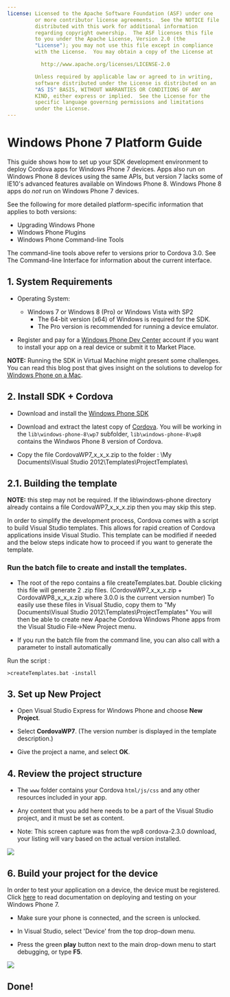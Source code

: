 ```yaml
---
license: Licensed to the Apache Software Foundation (ASF) under one
         or more contributor license agreements.  See the NOTICE file
         distributed with this work for additional information
         regarding copyright ownership.  The ASF licenses this file
         to you under the Apache License, Version 2.0 (the
         "License"); you may not use this file except in compliance
         with the License.  You may obtain a copy of the License at

           http://www.apache.org/licenses/LICENSE-2.0

         Unless required by applicable law or agreed to in writing,
         software distributed under the License is distributed on an
         "AS IS" BASIS, WITHOUT WARRANTIES OR CONDITIONS OF ANY
         KIND, either express or implied.  See the License for the
         specific language governing permissions and limitations
         under the License.
---
```


# Windows Phone 7 Platform Guide

This guide shows how to set up your SDK development environment to
deploy Cordova apps for Windows Phone 7 devices.  Apps also run on
Windows Phone 8 devices using the same APIs, but version 7 lacks some
of IE10's advanced features available on Windows Phone 8. Windows
Phone 8 apps do _not_ run on Windows Phone 7 devices.

See the following for more detailed platform-specific information that
applies to both versions:

* Upgrading Windows Phone
* Windows Phone Plugins
* Windows Phone Command-line Tools

The command-line tools above refer to versions prior to Cordova 3.0.
See The Command-line Interface for information about the
current interface.

## 1. System Requirements

- Operating System:
    - Windows 7 or Windows 8 (Pro) or Windows Vista with SP2
        - The 64-bit version (x64) of Windows is required for the SDK.
        - The Pro version is recommended for running a device emulator.

- Register and pay for a [Windows Phone Dev Center](http://dev.windowsphone.com/en-us/publish) account if you want to install your app on a real device or submit it to Market Place.

__NOTE:__ Running the SDK in Virtual Machine might present some challenges. You can read this blog post that gives insight on the solutions to develop for [Windows Phone on a Mac](http://aka.ms/BuildaWP8apponaMac).

## 2. Install SDK + Cordova

- Download and install the [Windows Phone SDK](http://www.microsoft.com/download/en/details.aspx?displaylang=en&amp;id=27570/)

- Download and extract the latest copy of [Cordova](http://phonegap.com/download). You will be working in the `lib\windows-phone-8\wp7` subfolder, `lib\windows-phone-8\wp8` contains the Windwos Phone 8 version of Cordova.

- Copy the file CordovaWP7_x_x_x.zip to the folder : \My Documents\Visual Studio 2012\Templates\ProjectTemplates\

## 2.1. Building the template

__NOTE:__ this step may not be required.  If the lib\windows-phone directory already contains a file CordovaWP7_x_x_x.zip then you may skip this step.

In order to simplify the development process, Cordova comes with a script to build Visual Studio templates. This allows for rapid creation of Cordova applications inside Visual Studio. This template can be modified if needed and the below steps indicate how to proceed if you want to generate the template.

### Run the batch file to create and install the templates.

- The root of the repo contains a file createTemplates.bat.  Double clicking this file will generate 2 .zip files. (CordovaWP7_x_x_x.zip + CordovaWP8_x_x_x.zip where 3.0.0 is the current version number)  To easily use these files in Visual Studio, copy them to 
"My Documents\Visual Studio 2012\Templates\ProjectTemplates\" You will then be able to create new Apache Cordova Windows Phone apps from the Visual Studio File->New Project menu.

- If you run the batch file from the command line, you can also call with a parameter to install automatically

Run the script :

    >createTemplates.bat -install

## 3. Set up New Project

- Open Visual Studio Express for Windows Phone and choose **New Project**.

- Select **CordovaWP7**. (The version number is displayed in the template description.)

- Give the project a name, and select __OK__.

## 4. Review the project structure

- The `www` folder contains your Cordova `html/js/css` and any other resources included in your app.

- Any content that you add here needs to be a part of the Visual Studio project, and it must be set as content.

- Note: This screen capture was from the wp8 cordova-2.3.0 download, your listing will vary based on the actual version installed.

![](img/guide/platforms/wp8/projectStructure.png)

## 6. Build your project for the device

In order to test your application on a device, the device must be registered. Click [here][register-url] to read documentation on deploying and testing on your Windows Phone 7.

- Make sure your phone is connected, and the screen is unlocked.

- In Visual Studio, select 'Device' from the top drop-down menu.

- Press the green **play** button next to the main drop-down menu to start debugging, or type __F5__.

![](img/guide/platforms/wp7/wpd.png)

## Done!

[register-url]: http://msdn.microsoft.com/en-us/library/windowsphone/develop/ff402565(v=vs.105).aspx

